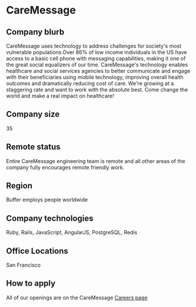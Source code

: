 # CareMessage

## Company blurb

CareMessage uses technology to address challenges for society's most vulnerable populations.Over 86% of low income individuals in the US have access to a basic cell phone with messaging capabilities, making it one of the great social equalizers of our time. CareMessage's technology enables healthcare and social services agencies to better communicate and engage with their beneficiaries using mobile technology, improving overall health outcomes and dramatically reducing cost of care. We're growing at a staggering rate and want to work with the absolute best. Come change the world and make a real impact on healthcare!

## Company size

35

## Remote status

Entire CareMessage engineering team is remote and all other areas of the company fully encourages remote friendly work.

## Region

Buffer employs people worldwide

## Company technologies

Ruby, Rails, JavaScript, AngularJS, PostgreSQL, Redis

## Office Locations

San Francisco

## How to apply

All of our openings are on the CareMessage [Careers page](http://caremessage.org/careers/)
